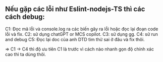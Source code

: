 ## Nếu gặp các lỗi như Eslint-nodejs-TS thì các cách debug:

C1: Đọc mã lỗi và console.log ra các biến gây ra lỗi hoặc đọc lại đoạn code lỗi và fix.
C2: sử dụng chatGPT or MCS copilot.
C3: sử dụng gg.
C4: sử run and debug
C5: Đọc lại doc của anh DTD tìm thử sai ở đâu và fix thôi.

=> C1 -> C4 thì độ ưu tiên C1 là trước vì cách nào nhanh gọn độ chính xác cao thì ta dùng thôi.
